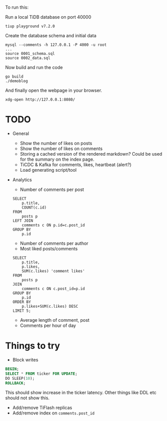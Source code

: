 To run this:

Run a local TiDB database on port 40000

```
tiup playground v7.2.0
```

Create the database schema and initial data

```
mysql --comments -h 127.0.0.1 -P 4000 -u root
...
source 0001_schema.sql
source 0002_data.sql
```

Now build and run the code

```
go build
./demoblog
```

And finally open the webpage in your browser.
```
xdg-open http://127.0.0.1:8080/
```

# TODO

- General
    - Show the number of likes on posts
    - Show the number of likes on comments
    - Storing a cached version of the rendered markdown? Could be used for the summary on the index page.
    - TiCDC & Kafka for comments, likes, heartbeat (alert?)
    - Load generating script/tool
- Analytics
    - Number of comments per post

    ```
    SELECT
        p.title,
        COUNT(c.id)
    FROM
        posts p
    LEFT JOIN
        comments c ON p.id=c.post_id
    GROUP BY
        p.id
    ```

    - Number of comments per author
    - Most liked posts/comments

    ```
    SELECT
        p.title,
        p.likes,
        SUM(c.likes) 'comment likes'
    FROM
        posts p
    JOIN
        comments c ON c.post_id=p.id
    GROUP BY
        p.id
    ORDER BY
        p.likes+SUM(c.likes) DESC
    LIMIT 5;
    ```
    - Average length of comment, post
    - Comments per hour of day


# Things to try

- Block writes

```sql
BEGIN;
SELECT * FROM ticker FOR UPDATE;
DO SLEEP(10);
ROLLBACK;
```

This should show increase in the ticker latency. Other things like DDL etc should not show this.

- Add/remove TiFlash replicas
- Add/remove index on `comments.post_id`
